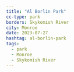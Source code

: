 ```yaml
---
title: "Al Borlin Park"
cc-type: park
borders: Skykomish River
city: Monroe
date: 2023-07-27
hashtag: al-borlin-park
tags:
  - park
  - Monroe
  - Skykomish River
---
```

